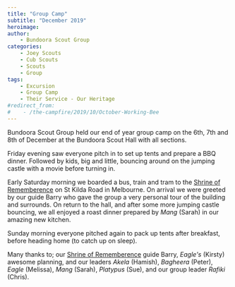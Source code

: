 ```yaml
---
title: "Group Camp"
subtitle: "December 2019"
heroimage: 
author:
    - Bundoora Scout Group
categories:
    - Joey Scouts
    - Cub Scouts
    - Scouts
    - Group
tags:
    - Excursion
    - Group Camp
    - Their Service - Our Heritage
#redirect_from:
#    - /the-campfire/2019/10/October-Working-Bee
---
```


Bundoora Scout Group held our end of year group camp on the 6th, 7th and 8th of December at the Bundoora Scout Hall with all sections.

Friday evening saw everyone pitch in to set up tents and prepare a BBQ dinner. Followed by kids, big and little, bouncing around on the jumping castle with a movie before turning in.

Early Saturday morning we boarded a bus, train and tram to the [Shrine of Rememberence](https://www.shrine.org.au/) on St Kilda Road in Melbourne. On arrival we were greeted by our guide Barry who gave the group a very personal tour of the building and surrounds. On return to the hall, and after some more jumping castle bouncing, we all enjoyed a roast dinner prepared by *Mang* (Sarah) in our amazing new kitchen.

Sunday morning everyone pitched again to pack up tents after breakfast, before heading home (to catch up on sleep).

Many thanks to; our [Shrine of Rememberence](https://www.shrine.org.au/) guide Barry, *Eagle's* (Kirsty) awesome planning, and our leaders *Akela* (Hamish), *Bagheera* (Peter), *Eagle* (Melissa), *Mang* (Sarah), *Platypus* (Sue), and our group leader *Rafiki* (Chris).  